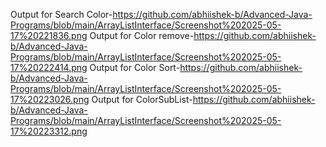 Output for Search Color-https://github.com/abhiishek-b/Advanced-Java-Programs/blob/main/ArrayListInterface/Screenshot%202025-05-17%20221836.png
Output for Color remove-https://github.com/abhiishek-b/Advanced-Java-Programs/blob/main/ArrayListInterface/Screenshot%202025-05-17%20222414.png
Output for Color Sort-https://github.com/abhiishek-b/Advanced-Java-Programs/blob/main/ArrayListInterface/Screenshot%202025-05-17%20223026.png
Output for ColorSubList-https://github.com/abhiishek-b/Advanced-Java-Programs/blob/main/ArrayListInterface/Screenshot%202025-05-17%20223312.png
